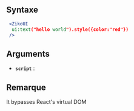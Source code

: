 ## Syntaxe 
```jsx
 <ZikoUI
  ui:text("hello world").style({color:"red"})
 />
```
## Arguments 
 - **`script`** :
## Remarque 
 It bypasses React's virtual DOM
